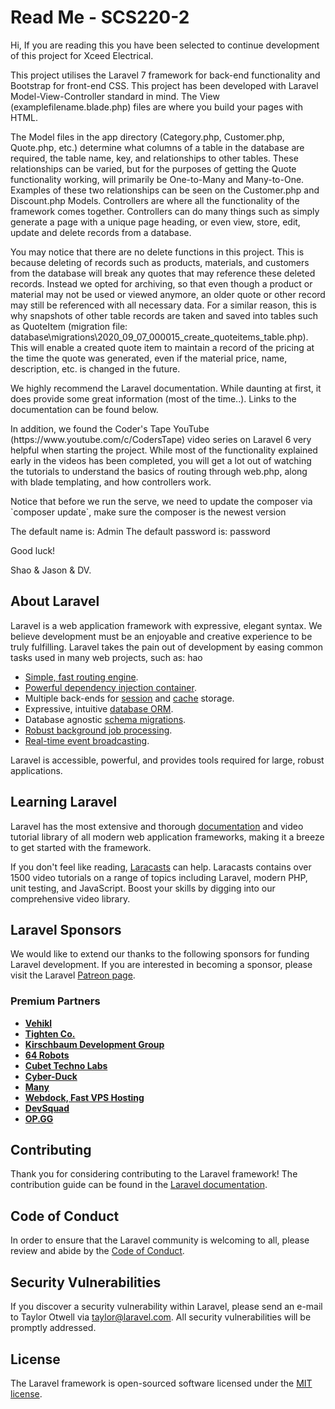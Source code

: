 <h1>Read Me - SCS220-2</h1>
<p>Hi, If you are reading this you have been selected to continue development of this project for Xceed Electrical.</p>
<p>This project utilises the Laravel 7 framework for back-end functionality and Bootstrap for front-end CSS. This project has been developed with Laravel Model-View-Controller standard in mind.
The View (examplefilename.blade.php) files are where you build your pages with HTML.</p>
<p>The Model files in the app directory (Category.php, Customer.php, Quote.php, etc.) determine what columns of a table in the database are required, the table name, key, and relationships to other tables. These relationships can be varied, but for the purposes of getting the Quote functionality working, will primarily be One-to-Many and Many-to-One. Examples of these two relationships can be seen on the Customer.php and Discount.php Models.
Controllers are where all the functionality of the framework comes together. Controllers can do many things such as simply generate a page with a unique page heading, or even view, store, edit, update and delete records from a database.</p>

<p>You may notice that there are no delete functions in this project. This is because deleting of records such as products, materials, and customers from the database will break any quotes that may reference these deleted records. Instead we opted for archiving, so that even though a product or material may not be used or viewed anymore, an older quote or other record may still be referenced with all necessary data. For a similar reason, this is why snapshots of other table records are taken and saved into tables such as QuoteItem (migration file: database\migrations\2020_09_07_000015_create_quoteitems_table.php). This will enable a created quote item to maintain a record of the pricing at the time the quote was generated, even if the material price, name, description, etc. is changed in the future.<p>

<p>We highly recommend the Laravel documentation. While daunting at first, it does provide some great information (most of the time..). Links to the documentation can be found below.</p>

<p>In addition, we found the Coder's Tape YouTube (https://www.youtube.com/c/CodersTape) video series on Laravel 6 very helpful when starting the project. While most of the functionality explained early in the videos has been completed, you will get a lot out of watching the tutorials to understand the basics of routing through web.php, along with blade templating, and how controllers work.</p>

<p> Notice that before we run the serve, we need to update the composer via `composer update`, make sure the composer is the newest version</p>
<p>The default name is: Admin The default password is: password
<p>Good luck!</p>

<p>Shao & Jason & DV.</p>

## About Laravel

Laravel is a web application framework with expressive, elegant syntax. We believe development must be an enjoyable and creative experience to be truly fulfilling. Laravel takes the pain out of development by easing common tasks used in many web projects, such as:
hao
- [Simple, fast routing engine](https://laravel.com/docs/routing).
- [Powerful dependency injection container](https://laravel.com/docs/container).
- Multiple back-ends for [session](https://laravel.com/docs/session) and [cache](https://laravel.com/docs/cache) storage.
- Expressive, intuitive [database ORM](https://laravel.com/docs/eloquent).
- Database agnostic [schema migrations](https://laravel.com/docs/migrations).
- [Robust background job processing](https://laravel.com/docs/queues).
- [Real-time event broadcasting](https://laravel.com/docs/broadcasting).

Laravel is accessible, powerful, and provides tools required for large, robust applications.

## Learning Laravel

Laravel has the most extensive and thorough [documentation](https://laravel.com/docs) and video tutorial library of all modern web application frameworks, making it a breeze to get started with the framework.

If you don't feel like reading, [Laracasts](https://laracasts.com) can help. Laracasts contains over 1500 video tutorials on a range of topics including Laravel, modern PHP, unit testing, and JavaScript. Boost your skills by digging into our comprehensive video library.

## Laravel Sponsors

We would like to extend our thanks to the following sponsors for funding Laravel development. If you are interested in becoming a sponsor, please visit the Laravel [Patreon page](https://patreon.com/taylorotwell).

### Premium Partners

- **[Vehikl](https://vehikl.com/)**
- **[Tighten Co.](https://tighten.co)**
- **[Kirschbaum Development Group](https://kirschbaumdevelopment.com)**
- **[64 Robots](https://64robots.com)**
- **[Cubet Techno Labs](https://cubettech.com)**
- **[Cyber-Duck](https://cyber-duck.co.uk)**
- **[Many](https://www.many.co.uk)**
- **[Webdock, Fast VPS Hosting](https://www.webdock.io/en)**
- **[DevSquad](https://devsquad.com)**
- **[OP.GG](https://op.gg)**

## Contributing

Thank you for considering contributing to the Laravel framework! The contribution guide can be found in the [Laravel documentation](https://laravel.com/docs/contributions).

## Code of Conduct

In order to ensure that the Laravel community is welcoming to all, please review and abide by the [Code of Conduct](https://laravel.com/docs/contributions#code-of-conduct).

## Security Vulnerabilities

If you discover a security vulnerability within Laravel, please send an e-mail to Taylor Otwell via [taylor@laravel.com](mailto:taylor@laravel.com). All security vulnerabilities will be promptly addressed.

## License

The Laravel framework is open-sourced software licensed under the [MIT license](https://opensource.org/licenses/MIT).
